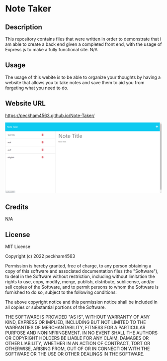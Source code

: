 # Note Taker 
 
## Description
This repository contains files that were written in order to demonstrate that i am able to create a back end given a completed front end, with the usage of Express.js to make a fully functional site. 
N/A

## Usage

The usage of this webite is to be able to organize your thoughts by having a website that allows you to take notes and save them to aid you from forgeting what you need to do. 
## Website URL

https://peckham4563.github.io/Note-Taker/

![Screenshot](/public/assets/Note-Taker-Screenshot.png "Webpage Screenshot")


## Credits

N/A

## License

MIT License

Copyright (c) 2022 peckham4563

Permission is hereby granted, free of charge, to any person obtaining a copy
of this software and associated documentation files (the "Software"), to deal
in the Software without restriction, including without limitation the rights
to use, copy, modify, merge, publish, distribute, sublicense, and/or sell
copies of the Software, and to permit persons to whom the Software is
furnished to do so, subject to the following conditions:

The above copyright notice and this permission notice shall be included in all
copies or substantial portions of the Software.

THE SOFTWARE IS PROVIDED "AS IS", WITHOUT WARRANTY OF ANY KIND, EXPRESS OR
IMPLIED, INCLUDING BUT NOT LIMITED TO THE WARRANTIES OF MERCHANTABILITY,
FITNESS FOR A PARTICULAR PURPOSE AND NONINFRINGEMENT. IN NO EVENT SHALL THE
AUTHORS OR COPYRIGHT HOLDERS BE LIABLE FOR ANY CLAIM, DAMAGES OR OTHER
LIABILITY, WHETHER IN AN ACTION OF CONTRACT, TORT OR OTHERWISE, ARISING FROM,
OUT OF OR IN CONNECTION WITH THE SOFTWARE OR THE USE OR OTHER DEALINGS IN THE
SOFTWARE.
